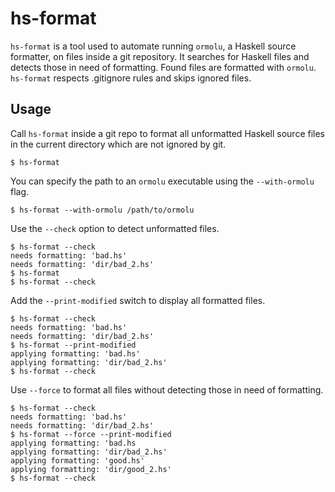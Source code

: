 # hs-format

`hs-format` is a tool used to automate running `ormolu`, a Haskell source formatter, on files inside a git repository.
It searches for Haskell files and detects those in need of formatting.
Found files are formatted with `ormolu`.
`hs-format` respects .gitignore rules and skips ignored files.

## Usage

Call `hs-format` inside a git repo to format all unformatted Haskell source files in the current directory which are not ignored by git.

```console
$ hs-format
```

You can specify the path to an `ormolu` executable using the `--with-ormolu` flag.

```console
$ hs-format --with-ormolu /path/to/ormolu
```

Use the `--check` option to detect unformatted files.

```console
$ hs-format --check
needs formatting: 'bad.hs'
needs formatting: 'dir/bad_2.hs'
$ hs-format
$ hs-format --check
```

Add the `--print-modified` switch to display all formatted files.

```console
$ hs-format --check
needs formatting: 'bad.hs'
needs formatting: 'dir/bad_2.hs'
$ hs-format --print-modified
applying formatting: 'bad.hs'
applying formatting: 'dir/bad_2.hs'
$ hs-format --check
```

Use `--force` to format all files without detecting those in need of formatting.

```console
$ hs-format --check
needs formatting: 'bad.hs'
needs formatting: 'dir/bad_2.hs'
$ hs-format --force --print-modified
applying formatting: 'bad.hs
applying formatting: 'dir/bad_2.hs'
applying formatting: 'good.hs'
applying formatting: 'dir/good_2.hs'
$ hs-format --check
```
